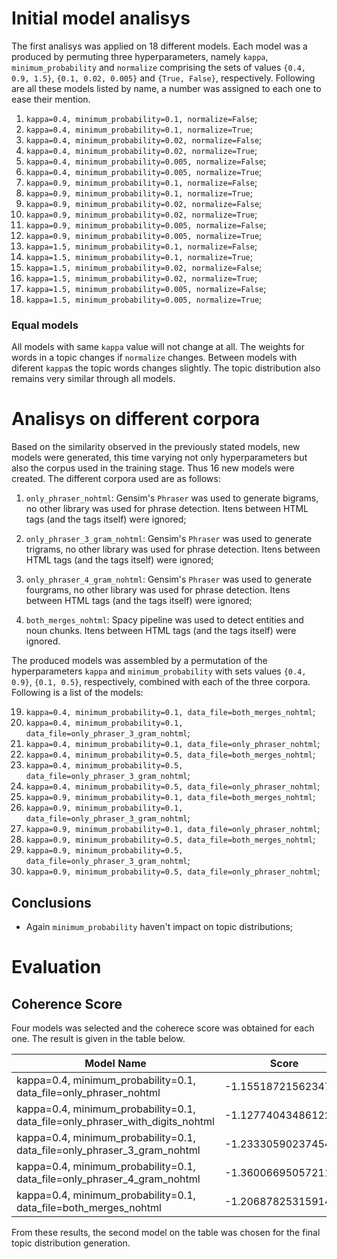 # Initial model analisys 

The first analisys was applied on 18 different models. Each model was a produced by permuting three hyperparameters, namely `kappa`, `minimum_probability` and `normalize` comprising the sets of values `{0.4, 0.9, 1.5}`, `{0.1, 0.02, 0.005}` and `{True, False}`, respectively. Following are all these models listed by name, a number was assigned to each one to ease their mention.

1. `kappa=0.4, minimum_probability=0.1, normalize=False`;
2. `kappa=0.4, minimum_probability=0.1, normalize=True`;
3. `kappa=0.4, minimum_probability=0.02, normalize=False`;
4. `kappa=0.4, minimum_probability=0.02, normalize=True`;
5. `kappa=0.4, minimum_probability=0.005, normalize=False`;
6. `kappa=0.4, minimum_probability=0.005, normalize=True`;
7. `kappa=0.9, minimum_probability=0.1, normalize=False`;
8. `kappa=0.9, minimum_probability=0.1, normalize=True`;
9. `kappa=0.9, minimum_probability=0.02, normalize=False`;
10. `kappa=0.9, minimum_probability=0.02, normalize=True`;
11. `kappa=0.9, minimum_probability=0.005, normalize=False`;
12. `kappa=0.9, minimum_probability=0.005, normalize=True`;
13. `kappa=1.5, minimum_probability=0.1, normalize=False`;
14. `kappa=1.5, minimum_probability=0.1, normalize=True`;
15. `kappa=1.5, minimum_probability=0.02, normalize=False`;
16. `kappa=1.5, minimum_probability=0.02, normalize=True`;
17. `kappa=1.5, minimum_probability=0.005, normalize=False`;
18. `kappa=1.5, minimum_probability=0.005, normalize=True`;

### Equal models
All models with same `kappa` value will not change at all. The weights for words in a topic changes if `normalize` changes. Between models with diferent `kappa`s the topic words changes slightly. The topic distribution also remains very similar through all models.

<!-- # Discussion on individual parameters

## `kappa`
## `minimum_probability`
## `normalize` -->

# Analisys on different corpora

Based on the similarity observed in the previously stated models, new models were generated, this time varying not only hyperparameters but also the corpus used in the training stage. Thus 16 new models were created. The different corpora used are as follows:

1. `only_phraser_nohtml`: Gensim's `Phraser` was used to generate bigrams, no other library was used for phrase detection. Itens between HTML tags (and the tags itself) were ignored;

2. `only_phraser_3_gram_nohtml`: Gensim's `Phraser` was used to generate trigrams, no other library was used for phrase detection. Itens between HTML tags (and the tags itself) were ignored;

3. `only_phraser_4_gram_nohtml`: Gensim's `Phraser` was used to generate fourgrams, no other library was used for phrase detection. Itens between HTML tags (and the tags itself) were ignored;

4. `both_merges_nohtml`: Spacy pipeline was used to detect entities and noun chunks. Itens between HTML tags (and the tags itself) were ignored.

The produced models was assembled by a permutation of the hyperparameters `kappa` and `minimum_probability` with sets values `{0.4, 0.9}`, `{0.1, 0.5}`, respectively, combined with each of the three corpora. Following is a list of the models:

19. `kappa=0.4, minimum_probability=0.1, data_file=both_merges_nohtml`;
20. `kappa=0.4, minimum_probability=0.1, data_file=only_phraser_3_gram_nohtml`;
21. `kappa=0.4, minimum_probability=0.1, data_file=only_phraser_nohtml`;
22. `kappa=0.4, minimum_probability=0.5, data_file=both_merges_nohtml`;
23. `kappa=0.4, minimum_probability=0.5, data_file=only_phraser_3_gram_nohtml`;
24. `kappa=0.4, minimum_probability=0.5, data_file=only_phraser_nohtml`;
25. `kappa=0.9, minimum_probability=0.1, data_file=both_merges_nohtml`;
26. `kappa=0.9, minimum_probability=0.1, data_file=only_phraser_3_gram_nohtml`;
27. `kappa=0.9, minimum_probability=0.1, data_file=only_phraser_nohtml`;
28. `kappa=0.9, minimum_probability=0.5, data_file=both_merges_nohtml`;
29. `kappa=0.9, minimum_probability=0.5, data_file=only_phraser_3_gram_nohtml`;
30. `kappa=0.9, minimum_probability=0.5, data_file=only_phraser_nohtml`;

## Conclusions
- Again `minimum_probability` haven't impact on topic distributions;

# Evaluation

## Coherence Score
Four models was selected and the coherece score was obtained for each one. The result is given in the table below.

| Model Name                                                                    | Score               |
|-------------------------------------------------------------------------------|---------------------|
| kappa=0.4, minimum_probability=0.1, data_file=only_phraser_nohtml             | -1.1551872156234722 |
| kappa=0.4, minimum_probability=0.1, data_file=only_phraser_with_digits_nohtml | -1.1277404348612279 |
| kappa=0.4, minimum_probability=0.1, data_file=only_phraser_3_gram_nohtml      | -1.2333059023745476 |
| kappa=0.4, minimum_probability=0.1, data_file=only_phraser_4_gram_nohtml      | -1.3600669505721164 |
| kappa=0.4, minimum_probability=0.1, data_file=both_merges_nohtml              | -1.2068782531591495 |

From these results, the second model on the table was chosen for the final topic distribution generation.

<!-- 
2
19 0.066*"like" + 0.060*"think" + 0.056*"know" + 0.050*"come" + 0.047*"want" + 0.047*"thing" + 0.045*"community" + 0.042*"get" + 0.038*"year" + 0.038*"right"

3
18 0.167*"pandemic" + 0.127*"time" + 0.077*"know" + 0.072*"think" + 0.072*"like" + 0.060*"come" + 0.047*"family" + 0.047*"get" + 0.047*"thing" + 0.046*"want"

4
8 0.167*"time" + 0.108*"know" + 0.103*"day" + 0.089*"like" + 0.087*"think" + 0.081*"come" + 0.061*"get" + 0.055*"thing" + 0.054*"want" + 0.048*"lot"

both:
like, think, know, come, want, thing, get, 

2
community, year, right

3
pandemic, family, 

4
day, lot

3+4
time,  -->